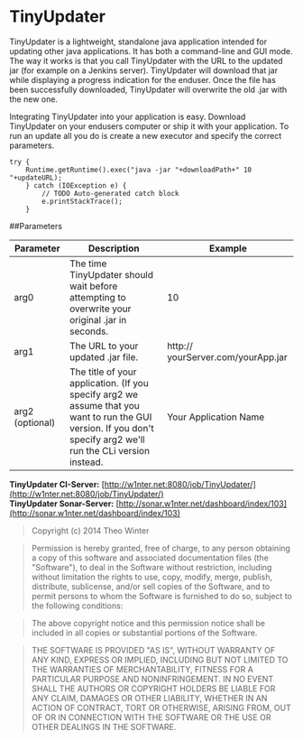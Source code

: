 TinyUpdater
===========

TinyUpdater is a lightweight, standalone java application intended for updating other java applications. It has both a command-line and GUI mode. The way it works is that you call TinyUpdater with the URL to the updated jar (for example on a Jenkins server). TinyUpdater will download that jar while displaying a progress indication for the enduser. Once the file has been successfully downloaded, TinyUpdater will overwrite the old .jar with the new one.

Integrating TinyUpdater into your application is easy. Download TinyUpdater on your endusers computer or ship it with your application. To run an update all you do is create a new executor and specify the correct parameters.

  	try {
		Runtime.getRuntime().exec("java -jar "+downloadPath+" 10 "+updateURL);
		} catch (IOException e) {
			// TODO Auto-generated catch block
			e.printStackTrace();
		}
		
##Parameters

| Parameter | Description | Example |
| --------- | ----------- | ------- |
| arg0      | The time TinyUpdater should wait before attempting to overwrite your original .jar in seconds. | 10
| arg1    | The URL to your updated .jar file. | http:// yourServer.com/yourApp.jar
| arg2 (optional) | The title of your application. (If you specify arg2 we assume that you want to run the GUI version. If you don't specify arg2 we'll run the CLi version instead. |  Your Application Name

**TinyUpdater CI-Server:** [http://w1nter.net:8080/job/TinyUpdater/](http://w1nter.net:8080/job/TinyUpdater/)  
**TinyUpdater Sonar-Server:** [http://sonar.w1nter.net/dashboard/index/103](http://sonar.w1nter.net/dashboard/index/103)

> Copyright (c) 2014 Theo Winter

> Permission is hereby granted, free of charge, to any person obtaining a copy
of this software and associated documentation files (the "Software"), to deal
in the Software without restriction, including without limitation the rights
to use, copy, modify, merge, publish, distribute, sublicense, and/or sell
copies of the Software, and to permit persons to whom the Software is
furnished to do so, subject to the following conditions:

> The above copyright notice and this permission notice shall be included in
all copies or substantial portions of the Software.

> THE SOFTWARE IS PROVIDED "AS IS", WITHOUT WARRANTY OF ANY KIND, EXPRESS OR
IMPLIED, INCLUDING BUT NOT LIMITED TO THE WARRANTIES OF MERCHANTABILITY,
FITNESS FOR A PARTICULAR PURPOSE AND NONINFRINGEMENT. IN NO EVENT SHALL THE
AUTHORS OR COPYRIGHT HOLDERS BE LIABLE FOR ANY CLAIM, DAMAGES OR OTHER
LIABILITY, WHETHER IN AN ACTION OF CONTRACT, TORT OR OTHERWISE, ARISING FROM,
OUT OF OR IN CONNECTION WITH THE SOFTWARE OR THE USE OR OTHER DEALINGS IN
THE SOFTWARE.
